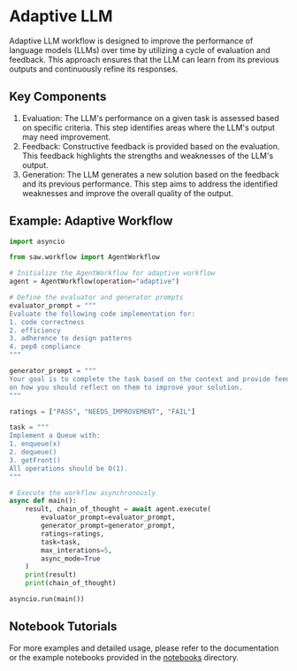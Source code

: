 # Adaptive LLM
Adaptive LLM workflow is designed to improve the performance of language models 
(LLMs) over time by utilizing a cycle of evaluation and feedback. This 
approach ensures that the LLM can learn from its previous outputs and 
continuously refine its responses.  

## Key Components
1. Evaluation: The LLM's performance on a given task is assessed based on 
specific criteria. This step identifies areas where the LLM's output may need 
improvement.
2. Feedback: Constructive feedback is provided based on the evaluation. This 
feedback highlights the strengths and weaknesses of the LLM's output.
3. Generation: The LLM generates a new solution based on the feedback and 
its previous performance. This step aims to address the identified weaknesses 
and improve the overall quality of the output.

## Example: Adaptive Workflow
```Python
import asyncio

from saw.workflow import AgentWorkflow

# Initialize the AgentWorkflow for adaptive workflow
agent = AgentWorkflow(operation="adaptive")

# Define the evaluator and generator prompts
evaluator_prompt = """
Evaluate the following code implementation for:
1. code correctness
2. efficiency
3. adherence to design patterns
4. pep8 compliance
"""

generator_prompt = """
Your goal is to complete the task based on the context and provide feedback \
on how you should reflect on them to improve your solution.
"""

ratings = ["PASS", "NEEDS_IMPROVEMENT", "FAIL"]

task = """
Implement a Queue with:
1. enqueue(x)
2. dequeue()
3. getFront()
All operations should be O(1).
"""

# Execute the workflow asynchronously
async def main():
    result, chain_of_thought = await agent.execute(
        evaluator_prompt=evaluator_prompt,
        generator_prompt=generator_prompt,
        ratings=ratings,
        task=task,
        max_interations=5,
        async_mode=True
    )
    print(result)
    print(chain_of_thought)

asyncio.run(main())
```

## Notebook Tutorials
For more examples and detailed usage, please refer to the documentation or 
the example notebooks provided in the [notebooks](../../../notebooks) directory.
